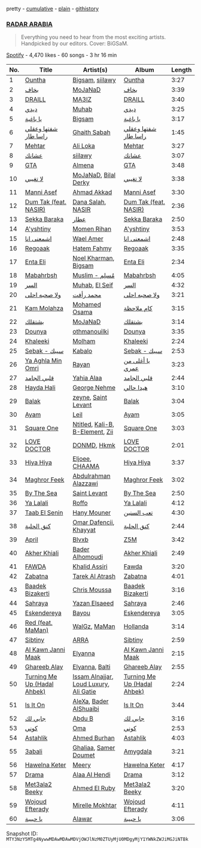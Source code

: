 pretty - [cumulative](/playlists/cumulative/37i9dQZF1DWSkSBnkXgB7J.md) - [plain](/playlists/plain/37i9dQZF1DWSkSBnkXgB7J) - [githistory](https://github.githistory.xyz/mackorone/spotify-playlist-archive/blob/main/playlists/plain/37i9dQZF1DWSkSBnkXgB7J)

### [RADAR ARABIA](https://open.spotify.com/playlist/37i9dQZF1DWSkSBnkXgB7J)

> Everything you need to hear from the most exciting artists\. Handpicked by our editors\. Cover: BiGSaM.

[Spotify](https://open.spotify.com/user/spotify) - 4,470 likes - 60 songs - 3 hr 16 min

| No. | Title | Artist(s) | Album | Length |
|---|---|---|---|---|
| 1 | [Ountha](https://open.spotify.com/track/69UHeUvlSuDB6lBQfzWZe1) | [Bigsam](https://open.spotify.com/artist/20T7aJPzK6LoFR0GRFdNW8), [siilawy](https://open.spotify.com/artist/5VZr6vX1UPRRf9tneUEi2B) | [Ountha](https://open.spotify.com/album/2olIPtmKbim1KmWV8pIxho) | 3:27 |
| 2 | [بخاف](https://open.spotify.com/track/2zU9EApSRrWQuCOGTsPBFj) | [MoJaNaD](https://open.spotify.com/artist/1LTJFwU5wuzqgYWzvkqBix) | [بخاف](https://open.spotify.com/album/6HVGI0FKmqVz8RmOO7p39l) | 3:39 |
| 3 | [DRAILL](https://open.spotify.com/track/2UYZDBQ89KYUdU3CspLZJ2) | [MA3IZ](https://open.spotify.com/artist/6T4HJ0ayzxLWDbktdiBe3l) | [DRAILL](https://open.spotify.com/album/4Sx9SrFQdcCD5pSY6bwU8M) | 3:40 |
| 4 | [ديدي](https://open.spotify.com/track/5pr1lDwkRKvlUaqlLdA008) | [Muhab](https://open.spotify.com/artist/3mUUUQDWnVlttF1yERxmPQ) | [ديدي](https://open.spotify.com/album/2dsQxG9oNb139KGSePZ4Gv) | 3:25 |
| 5 | [يا باغية](https://open.spotify.com/track/4VEJSIx2XA4MZbNzRDLQNz) | [Bigsam](https://open.spotify.com/artist/20T7aJPzK6LoFR0GRFdNW8) | [يا باغية](https://open.spotify.com/album/5r1nnBiexkEb6NG9Dvlfro) | 3:17 |
| 6 | [شفتها وعقلي راسا طار](https://open.spotify.com/track/7ypmlaEF73dkmyo6KKOgeL) | [Ghaith Sabah](https://open.spotify.com/artist/7ktjzPxDqpXT76PMmIHIyT) | [شفتها وعقلي راسا طار](https://open.spotify.com/album/6HIocR1nRFrIoK3lZn8YOV) | 1:45 |
| 7 | [Mehtar](https://open.spotify.com/track/0HOuIvqIhg8gmLSmh8tbOD) | [Ali Loka](https://open.spotify.com/artist/2llLuXpn4BLMUltSxkkcJ1) | [Mehtar](https://open.spotify.com/album/0JuLiEE1xg9UPf9M6KHqC7) | 3:27 |
| 8 | [عشانك](https://open.spotify.com/track/0cJ6V9clK0gZCwPHxgKB5D) | [siilawy](https://open.spotify.com/artist/5VZr6vX1UPRRf9tneUEi2B) | [عشانك](https://open.spotify.com/album/7IeH8T12RVRbIlppvS83x3) | 3:07 |
| 9 | [GTA](https://open.spotify.com/track/0B7mwv8jBRezE486YKjGit) | [Almena](https://open.spotify.com/artist/3dwnBsNq4R18t5SYNqJL37) | [GTA](https://open.spotify.com/album/0foaspvPQUgI5DvXXxHZ9T) | 3:48 |
| 10 | [لا تغيبي](https://open.spotify.com/track/1TllJwxsdASrBOUec8JFlV) | [MoJaNaD](https://open.spotify.com/artist/1LTJFwU5wuzqgYWzvkqBix), [Bilal Derky](https://open.spotify.com/artist/7E3aW1jsT4X56lJObxhXKp) | [لا تغيبي](https://open.spotify.com/album/0rjh2wonHJmoQ5O2RLvua1) | 3:38 |
| 11 | [Manni Asef](https://open.spotify.com/track/27Xo0Tkk9E8OftqyR98wXx) | [Ahmad Akkad](https://open.spotify.com/artist/38KYoTxMDeNvGClVdMVc7q) | [Manni Asef](https://open.spotify.com/album/0fEh4DmXGE7SIT7RudtOwo) | 3:30 |
| 12 | [Dum Tak \(feat\. NASIR\)](https://open.spotify.com/track/524qzN14VG2CCqVgDIiwNA) | [Dana Salah](https://open.spotify.com/artist/7nQVHZnQGjMyc1HSOQW7GZ), [NASIR](https://open.spotify.com/artist/6lNVdJnv3L8A8BsYnfaTD4) | [Dum Tak \(feat\. NASIR\)](https://open.spotify.com/album/12pFrjNH8z7zdZJopRksgy) | 2:36 |
| 13 | [Sekka Baraka](https://open.spotify.com/track/3qY6aHNvRt3lHsD9jZQXfD) | [عطار](https://open.spotify.com/artist/0qYgCdqD3rVSoguhaDGGWZ) | [Sekka Baraka](https://open.spotify.com/album/6t78W97JmzbxxInDEIoYKr) | 2:50 |
| 14 | [A'yshtiny](https://open.spotify.com/track/4zfHwTLD44LYbz7HH1Lysg) | [Momen Rihan](https://open.spotify.com/artist/0CyOshhqVfUfmaBviztIeU) | [A'yshtiny](https://open.spotify.com/album/3tdL688raITLMsbWZ8tZxG) | 3:53 |
| 15 | [اشمعنى انا](https://open.spotify.com/track/4WKQOHnoexpv5eqJb2kGLR) | [Wael Amer](https://open.spotify.com/artist/5ZZI6hmqMxslXH7KR44cHW) | [اشمعنى انا](https://open.spotify.com/album/5dcH8fd9HOyQtT4xMDIvdA) | 2:48 |
| 16 | [Regoaak](https://open.spotify.com/track/0WDQvg1SEL6rgwfFmgxHe7) | [Hatem Fahmy](https://open.spotify.com/artist/1cAEzDzhESfOrcN9lPQXIR) | [Regoaak](https://open.spotify.com/album/2I2ni6BEYpQlCgahVaKa3R) | 3:35 |
| 17 | [Enta Eli](https://open.spotify.com/track/3J7sclIMiseZABX8RedFoh) | [Noel Kharman](https://open.spotify.com/artist/76G2QPGz4HBmhn0D3vr9UL), [Bigsam](https://open.spotify.com/artist/20T7aJPzK6LoFR0GRFdNW8) | [Enta Eli](https://open.spotify.com/album/4si6u0GkICCUzzthCzSkzq) | 2:34 |
| 18 | [Mabahrbsh](https://open.spotify.com/track/5HSq2VMchKdVRXR9B1jpgr) | [Muslim \- مُسلِم](https://open.spotify.com/artist/2PM82jOCB674w4BL08zFVS) | [Mabahrbsh](https://open.spotify.com/album/4T7NjcvE00AM4tNqYpIYu5) | 4:05 |
| 19 | [السر](https://open.spotify.com/track/5jXlvpnQwhRmixTZ6oqMo3) | [Muhab](https://open.spotify.com/artist/3mUUUQDWnVlttF1yERxmPQ), [El Seif](https://open.spotify.com/artist/5pEMAuF7RVXLCCiIkqVC0q) | [السر](https://open.spotify.com/album/7rPpGIJZZl3RsPeWEksCoW) | 4:32 |
| 20 | [ولا صحبه احلى](https://open.spotify.com/track/5abjiC8O2jUGyXhFozLhOc) | [محمد رأفت](https://open.spotify.com/artist/4ajYL048ZjqxaXrLJ5MvfY) | [ولا صحبه احلى](https://open.spotify.com/album/4SP39vn0J6IBX3HlnPNqGO) | 3:21 |
| 21 | [Kam Molahza](https://open.spotify.com/track/4ZCLvKj9wtAX5HE0TWBihS) | [Mohamed Osama](https://open.spotify.com/artist/4NH8A2q0S9Pkx2t2J3a2Z7) | [كام ملاحظة](https://open.spotify.com/album/4N1Lhxoue6GRiMnUtaWrIk) | 3:15 |
| 22 | [بشتقلك](https://open.spotify.com/track/0P57Kf5Je5ybQZmfmpkUSC) | [MoJaNaD](https://open.spotify.com/artist/1LTJFwU5wuzqgYWzvkqBix) | [بشتقلك](https://open.spotify.com/album/6Za6yUuQL2iyxYcbkF5svE) | 3:14 |
| 23 | [Dounya](https://open.spotify.com/track/76MO9sT4OIQkEeRndLHveG) | [othmanouilki](https://open.spotify.com/artist/5tA7M2xqrIPJ0ax87b19w5) | [Dounya](https://open.spotify.com/album/7wPcqrlsQuPXO15iysENkm) | 3:35 |
| 24 | [Khaleeki](https://open.spotify.com/track/03rXpc8P0yMF6X3GShm40h) | [Molham](https://open.spotify.com/artist/0QQoEM8PaO0N5y1frRGKom) | [Khaleeki](https://open.spotify.com/album/5q1pW37eb9Pf7iuayk4Gcr) | 2:24 |
| 25 | [Sebak \- سيبك](https://open.spotify.com/track/1cNljxhP45g5o2RLN92MTZ) | [Kabalo](https://open.spotify.com/artist/5cEoeRMApsZrnKkonrfXdX) | [Sebak \- سيبك](https://open.spotify.com/album/16WxAua0GVxd1VQvdm701k) | 2:53 |
| 26 | [Ya Aghla Min Omri](https://open.spotify.com/track/1GyOCcAQbN4ZymgkU5rVib) | [Rayan](https://open.spotify.com/artist/6h6bN6w1alS5cqNp5EKkqG) | [يا أغلى من عمري](https://open.spotify.com/album/07OqZ5WPe08P9r21flFGqG) | 3:23 |
| 27 | [قلبي الجامد](https://open.spotify.com/track/2b6UTABkSjxidB4zavLW4Z) | [Yahia Alaa](https://open.spotify.com/artist/2gX2GqX7m8cUJILhJp0NVa) | [قلبي الجامد](https://open.spotify.com/album/3565Rc8S4fHuL16tJ7RyUM) | 2:44 |
| 28 | [Hayda Hali](https://open.spotify.com/track/4SVhjqDecCRW1bbt5ZwP8z) | [George Nehme](https://open.spotify.com/artist/3DT7l7a2sCveCEerSrjgQu) | [هيدا حالي](https://open.spotify.com/album/04BUdm7whYgxcyPrre29LX) | 3:10 |
| 29 | [Balak](https://open.spotify.com/track/5x7LMsSBWbQlLnmxF3U5PC) | [zeyne](https://open.spotify.com/artist/4yuZxu7joQOFtplpMAsxlf), [Saint Levant](https://open.spotify.com/artist/5ZZsFnpO7frU8h5xH1wtjT) | [Balak](https://open.spotify.com/album/2I2lamkjFbeLFLUEcH8SAc) | 3:04 |
| 30 | [Ayam](https://open.spotify.com/track/0QKS9BuMqsfSyVRP2vWvzO) | [Leil](https://open.spotify.com/artist/1qSYFEqGFLFOACQJqebin3) | [Ayam](https://open.spotify.com/album/0HBSC3kSOgiV7hAwaycPhd) | 3:05 |
| 31 | [Square One](https://open.spotify.com/track/2eicDRS52ZAT2LRuYzqkna) | [Ntitled](https://open.spotify.com/artist/1IlPPRHXWaxkyNiboLlCjd), [Kali\-B](https://open.spotify.com/artist/62s7RLFRZJV8CcJWidmQ1j), [B\-Element](https://open.spotify.com/artist/2sSKCGvBkxCr5LOXxYGtqa), [Zii](https://open.spotify.com/artist/3iO6JRHgp14ESXysByB3yl) | [Square One](https://open.spotify.com/album/1Vi1fKEfFBLHY09a6QAOqq) | 3:03 |
| 32 | [LOVE DOCTOR](https://open.spotify.com/track/76IYiajfXenzXODVm000sw) | [DONMD](https://open.spotify.com/artist/7Bmr57mxS6riZhuVMQpGD6), [Hkmk](https://open.spotify.com/artist/0Tze8Gw1ML0ApNSPytouXg) | [LOVE DOCTOR](https://open.spotify.com/album/6ICmtrFdtxFnCkZzscSQpU) | 2:01 |
| 33 | [Hiya Hiya](https://open.spotify.com/track/0tNpveVnqAXngNFP1MWBXn) | [Eljoee](https://open.spotify.com/artist/0Lgc9epqyn4wYEGm8fiaS7), [CHAAMA](https://open.spotify.com/artist/5qwjinowvQNDqyspseSofL) | [Hiya Hiya](https://open.spotify.com/album/79IFajmgcokKaytvnRFomI) | 3:37 |
| 34 | [Maghror Feek](https://open.spotify.com/track/0w0qNZagcCOBbgXOqVOKGU) | [Abdulrahman Alazzawi](https://open.spotify.com/artist/2QxSb4y90CGYdmyFsh4XSg) | [Maghror Feek](https://open.spotify.com/album/75XDoSO0iqvkQAWln9SXxL) | 3:02 |
| 35 | [By The Sea](https://open.spotify.com/track/2TGQUjLw3zVxZgDWikfRzU) | [Saint Levant](https://open.spotify.com/artist/5ZZsFnpO7frU8h5xH1wtjT) | [By The Sea](https://open.spotify.com/album/2HSbIrnOW1cdvwnhsiRkBS) | 2:50 |
| 36 | [Ya Lalali](https://open.spotify.com/track/5dpZaOEAyPUlVsXR5h7eGv) | [Roffo](https://open.spotify.com/artist/68z4NYiZ3obqSk6EZClHeE) | [Ya Lalali](https://open.spotify.com/album/1eoLUTU3QAbrc9rjHNVbmX) | 4:12 |
| 37 | [Taab El Senin](https://open.spotify.com/track/7bqDLf3GTAjWh2WtYO3S6j) | [Hany Mouner](https://open.spotify.com/artist/0FVUKs8fpQXUoc9nP2sl6E) | [تعب السنين](https://open.spotify.com/album/2JoIZjj1iPXKwCevK48qK7) | 4:30 |
| 38 | [كنق الحلبة](https://open.spotify.com/track/0QemMisHFcPe19odGtKlnW) | [Omar Dafencii](https://open.spotify.com/artist/6tiw0jaXjPqUqupLzCCfiv), [Khayyat](https://open.spotify.com/artist/0ZymXKuHy9Sqg2X5IEwLut) | [كنق الحلبة](https://open.spotify.com/album/3EaRsFezQZP6B1AUDolO92) | 2:44 |
| 39 | [April](https://open.spotify.com/track/2cqcyd0XgDqiJhPsVtTW8e) | [Blvxb](https://open.spotify.com/artist/36whjqpoNGMYbloxVMxVzT) | [Z5M](https://open.spotify.com/album/2qD60uCdyfhVd0tVNmLLDJ) | 3:42 |
| 40 | [Akher Khiali](https://open.spotify.com/track/41FdOkXx25kXPZCfE9HYvl) | [Bader Alhomoudi](https://open.spotify.com/artist/0g7Qe6lsLO9rAO4GoWqfd6) | [Akher Khiali](https://open.spotify.com/album/0d4BpdGb5G1ljZLppOmzmy) | 2:49 |
| 41 | [FAWDA](https://open.spotify.com/track/2vLFnMjJ0kyPMNpMempfde) | [Khalid Assiri](https://open.spotify.com/artist/03i94h760x5J6t57VRTsAb) | [Fawda](https://open.spotify.com/album/3GuiCyLeLuDUCpLuxjt16U) | 3:20 |
| 42 | [Zabatna](https://open.spotify.com/track/2KakK2ldIwk32Lyp8cHRab) | [Tarek Al Atrash](https://open.spotify.com/artist/53SkAdBSeRmu5xA0G6Yii8) | [Zabatna](https://open.spotify.com/album/2q0BFnd8N5N0v5kEx8uih4) | 4:01 |
| 43 | [Baadek Bizakerti](https://open.spotify.com/track/583BG3e4wpZzkwJTPbQc2W) | [Chris Moussa](https://open.spotify.com/artist/72DLvyPzbU6R4NZel6MaX5) | [Baadek Bizakerti](https://open.spotify.com/album/5CGX6rOvDdKLcB7usNXyNH) | 3:16 |
| 44 | [Sahraya](https://open.spotify.com/track/10ygQHP8JTic3iXGiLM2To) | [Yazan Elsaeed](https://open.spotify.com/artist/7a6aLOJH8iBCd0JSH78F4k) | [Sahraya](https://open.spotify.com/album/6NpsqEqR1yZ5YTyPQZUewf) | 2:46 |
| 45 | [Eskendereya](https://open.spotify.com/track/6JosJk8TjtMqYEFU9KiN5t) | [Bayou](https://open.spotify.com/artist/09ff0T1Qio2d5f04uGKeL3) | [Eskendereya](https://open.spotify.com/album/51ScKyJykdjnsKa8L5O6ir) | 3:05 |
| 46 | [Red \(feat\. MaMan\)](https://open.spotify.com/track/2PJHJevFPEFWn0CwMv4yZF) | [WalGz](https://open.spotify.com/artist/50gLwM6cfifBxgrML3Q0IT), [MaMan](https://open.spotify.com/artist/4OGMVOTexmW4hEV4bZMX30) | [Hollanda](https://open.spotify.com/album/3kgNHqvzzItDSbhn6tEAVl) | 3:14 |
| 47 | [Sibtiny](https://open.spotify.com/track/6vqgukgBvRUIUvuM8fuv4k) | [ARRA](https://open.spotify.com/artist/6mlFti6E8OuJhJslyZhFn7) | [Sibtiny](https://open.spotify.com/album/0B1qIzqos6ajSnuXYB0x8Y) | 2:59 |
| 48 | [Al Kawn Janni Maak](https://open.spotify.com/track/0s6Vv5wPxRCsrBMjTSyrcg) | [Elyanna](https://open.spotify.com/artist/0jIWKlfmD4Ew7HeVVrq03g) | [Al Kawn Janni Maak](https://open.spotify.com/album/5WfAjtVWyItvqpfEYfoZIG) | 2:15 |
| 49 | [Ghareeb Alay](https://open.spotify.com/track/7gJqw9Ogef35nMOzHY8E3v) | [Elyanna](https://open.spotify.com/artist/0jIWKlfmD4Ew7HeVVrq03g), [Balti](https://open.spotify.com/artist/4cgw3nEf6uOQ2NqHwSXErR) | [Ghareeb Alay](https://open.spotify.com/album/5c7qiyYcpJO6niBfAyjZYl) | 2:55 |
| 50 | [Turning Me Up \(Hadal Ahbek\)](https://open.spotify.com/track/4sofJiicQwKsRo3S1vpt39) | [Issam Alnajjar](https://open.spotify.com/artist/6dO0RkhFhjMwLtLQqNgL8r), [Loud Luxury](https://open.spotify.com/artist/6t1gpxYbY8OlLA7D2RiikQ), [Ali Gatie](https://open.spotify.com/artist/4rTv3Ejc7hKMtmoBOK1B4T) | [Turning Me Up \(Hadal Ahbek\)](https://open.spotify.com/album/4iVUZYC6NjKXt4jOh14dTb) | 2:24 |
| 51 | [Is It On](https://open.spotify.com/track/3eAbgCZEVjCswZQBx72mcP) | [AleXa](https://open.spotify.com/artist/4jCGRzuZkwo8CxboiANMEU), [Bader AlShuaibi](https://open.spotify.com/artist/2R1yoDsSddlxGn9DmAtJTj) | [Is It On](https://open.spotify.com/album/05OAVuzoOBqrhc0wnQjENW) | 3:44 |
| 52 | [جايي لك](https://open.spotify.com/track/5O2M4jyybgemMnEycvY0d7) | [Abdu B](https://open.spotify.com/artist/0ZOnIEMRVWqPDuqzJTkGbE) | [جايي لك](https://open.spotify.com/album/2QrMIPEdF4w9TBiaGBGio7) | 3:16 |
| 53 | [كوني](https://open.spotify.com/track/4nmZ8hzRX14xtcQr1i5PIk) | [Oma](https://open.spotify.com/artist/0m0lZ1flHVDnhBWMAaZ9OD) | [كوني](https://open.spotify.com/album/1TAeZ2WnLp3PRhFLpO3ETs) | 2:53 |
| 54 | [Astahlik](https://open.spotify.com/track/2qCz9zvGLV479cUTzeXjNq) | [Ahmed Burhan](https://open.spotify.com/artist/7pWG2cgMJbZmMd2a0TqZJ0) | [Astahlik](https://open.spotify.com/album/20vCcB2a5j1MSStibILx1n) | 4:03 |
| 55 | [3abali](https://open.spotify.com/track/11Eb5dyeLaWfBgo9CuUhCO) | [Ghaliaa](https://open.spotify.com/artist/3FVonQ6pTMMbqYb0Rf7WE8), [Samer Doumet](https://open.spotify.com/artist/7hlPAEf48Y2eLA4Oax6u47) | [Amygdala](https://open.spotify.com/album/1cOXVnqOJwaUSmVQ6FIM8H) | 3:21 |
| 56 | [Hawelna Keter](https://open.spotify.com/track/6tc1iDgFurBNcXQa8QjKrd) | [Meery](https://open.spotify.com/artist/7v4YgvdfeIZLwqbrASG50n) | [Hawelna Keter](https://open.spotify.com/album/4qFvAkgf4FfCDKZvOV8JLn) | 4:17 |
| 57 | [Drama](https://open.spotify.com/track/3d4Tcv2Cjq51lPoTTU6dse) | [Alaa Al Hendi](https://open.spotify.com/artist/6r7at5fcu4jX0fRlZEyOxn) | [Drama](https://open.spotify.com/album/5rONkE94pV9zuGG7eiYjmg) | 3:12 |
| 58 | [Met3ala2 Beeky](https://open.spotify.com/track/5HS17JQ7GlTOZrensjIbNO) | [Ahmed El Ruby](https://open.spotify.com/artist/4bYHqS5oBc6Jk8LfjbbWTf) | [Met3ala2 Beeky](https://open.spotify.com/album/6l9K0N3YqtarzoeDyyWwh7) | 3:20 |
| 59 | [Wojoud Efterady](https://open.spotify.com/track/0kd00pkjvrTrK8dDKmwMCr) | [Mirelle Mokhtar](https://open.spotify.com/artist/72qojRuTcRlpvPehi30h7p) | [Wojoud Efterady](https://open.spotify.com/album/25NYgltgevJgJjQATySzkQ) | 4:11 |
| 60 | [يا حبيبة](https://open.spotify.com/track/4rS1EJLl0OJyXkfijXih7Y) | [Alawar](https://open.spotify.com/artist/7hlFz8LW0RDvHdf22JSJVq) | [يا حبيبة](https://open.spotify.com/album/10OMhjxG7IiOFCnbrrU7c4) | 3:06 |

Snapshot ID: `MTY3NzY5MTg4NywwMDAwMDAwMDVjOWJlNzM0ZTUyMjU0MDgyMjY1YWNkZWJiMGJiNTBk`

